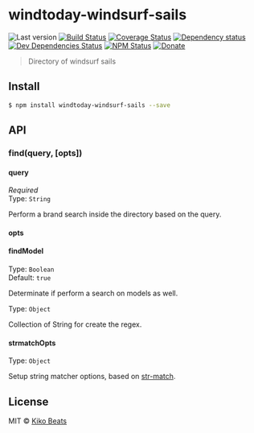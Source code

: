 # windtoday-windsurf-sails

![Last version](https://img.shields.io/github/tag/windtoday/windtoday-windsurf-sails.svg?style=flat-square)
[![Build Status](https://img.shields.io/travis/windtoday/windtoday-windsurf-sails/master.svg?style=flat-square)](https://travis-ci.org/windtoday/windtoday-windsurf-sails)
[![Coverage Status](https://img.shields.io/coveralls/windtoday/windtoday-windsurf-sails.svg?style=flat-square)](https://coveralls.io/github/windtoday/windtoday-windsurf-sails)
[![Dependency status](https://img.shields.io/david/windtoday/windtoday-windsurf-sails.svg?style=flat-square)](https://david-dm.org/windtoday/windtoday-windsurf-sails)
[![Dev Dependencies Status](https://img.shields.io/david/dev/windtoday/windtoday-windsurf-sails.svg?style=flat-square)](https://david-dm.org/windtoday/windtoday-windsurf-sails#info=devDependencies)
[![NPM Status](https://img.shields.io/npm/dm/windtoday-windsurf-sails.svg?style=flat-square)](https://www.npmjs.org/package/windtoday-windsurf-sails)
[![Donate](https://img.shields.io/badge/donate-paypal-blue.svg?style=flat-square)](https://paypal.me/Kikobeats)

> Directory of windsurf sails

## Install

```bash
$ npm install windtoday-windsurf-sails --save
```

## API

### find(query, [opts])

#### query

*Required*<br>
Type: `String`

Perform a brand search inside the directory based on the query.

#### opts

#### findModel

Type: `Boolean`<br>
Default: `true`

Determinate if perform a search on models as well.

Type: `Object`

Collection of String for create the regex.

#### strmatchOpts

Type: `Object`<br>

Setup string matcher options, based on [str-match](https://github.com/Kikobeats/str-match).

## License

MIT © [Kiko Beats](https://github.com/Kikobeats)
